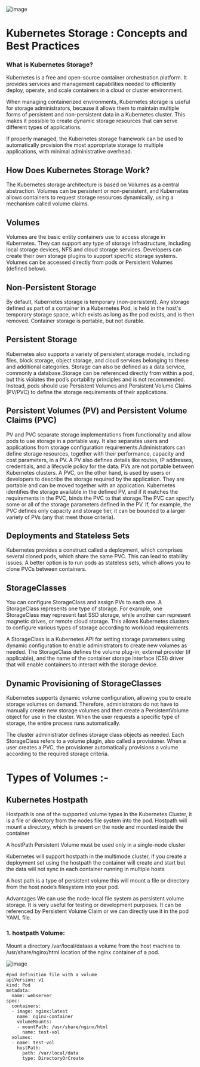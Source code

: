 ![image](https://github.com/awsbatch/my-k8s/assets/110165635/a303acab-e99b-48cc-a030-0fef9b93b375)

# Kubernetes Storage : Concepts and Best Practices
### What is Kubernetes Storage?
Kubernetes is a free and open-source container orchestration platform. It provides services and management capabilities needed to efficiently deploy, operate, and scale containers in a cloud or cluster environment.

When managing containerized environments, Kubernetes storage is useful for storage administrators, because it allows them to maintain multiple forms of persistent and non-persistent data in a Kubernetes cluster. This makes it possible to create dynamic storage resources that can serve different types of applications.

If properly managed, the Kubernetes storage framework can be used to automatically provision the most appropriate storage to multiple applications, with minimal administrative overhead.

## How Does Kubernetes Storage Work?
The Kubernetes storage architecture is based on Volumes as a central abstraction. Volumes can be persistent or non-persistent, and Kubernetes allows containers to request storage resources dynamically, using a mechanism called volume claims.

## Volumes

Volumes are the basic entity containers use to access storage in Kubernetes. They can support any type of storage infrastructure, including local storage devices, NFS and cloud storage services. Developers can create their own storage plugins to support specific storage systems. Volumes can be accessed directly from pods or Persistent Volumes (defined below).

## Non-Persistent Storage

By default, Kubernetes storage is temporary (non-persistent). Any storage defined as part of a container in a Kubernetes Pod, is held in the host's temporary storage space, which exists as long as the pod exists, and is then removed. Container storage is portable, but not durable.

## Persistent Storage

Kubernetes also supports a variety of persistent storage models, including files, block storage, object storage, and cloud services belonging to these and additional categories. Storage can also be defined as a data service, commonly a database.Storage can be referenced directly from within a pod, but this violates the pod’s portability principles and is not recommended. Instead, pods should use Persistent Volumes and Persistent Volume Claims (PV/PVC) to define the storage requirements of their applications.

## Persistent Volumes (PV) and Persistent Volume Claims (PVC)

PV and PVC separate storage implementations from functionality and allow pods to use storage in a portable way. It also separates users and applications from storage configuration requirements.Administrators can define storage resources, together with their performance, capacity and cost parameters, in a PV. A PV also defines details like routes, IP addresses, credentials, and a lifecycle policy for the data. PVs are not portable between Kubernetes clusters. A PVC, on the other hand, is used by users or developers to describe the storage required by the application. They are portable and can be moved together with an application. Kubernetes identifies the storage available in the defined PV, and if it matches the requirements in the PVC, binds the PVC to that storage.The PVC can specify some or all of the storage parameters defined in the PV. If, for example, the PVC defines only capacity and storage tier, it can be bounded to a larger variety of PVs (any that meet those criteria).

## Deployments and Stateless Sets

Kubernetes provides a construct called a deployment, which comprises several cloned pods, which share the same PVC. This can lead to stability issues. A better option is to run pods as stateless sets, which allows you to clone PVCs between containers.


## StorageClasses

You can configure StorageClass and assign PVs to each one. A StorageClass represents one type of storage. For example, one StorageClass may represent fast SSD storage, while another can represent magnetic drives, or remote cloud storage. This allows Kubernetes clusters to configure various types of storage according to workload requirements.

A StorageClass is a Kubernetes API for setting storage parameters using dynamic configuration to enable administrators to create new volumes as needed. The StorageClass defines the volume plug-in, external provider (if applicable), and the name of the container storage interface (CSI) driver that will enable containers to interact with the storage device.

## Dynamic Provisioning of StorageClasses

Kubernetes supports dynamic volume configuration, allowing you to create storage volumes on demand. Therefore, administrators do not have to manually create new storage volumes and then create a PersistentVolume object for use in the cluster. When the user requests a specific type of storage, the entire process runs automatically.

The cluster administrator defines storage class objects as needed. Each StorageClass refers to a volume plugin, also called a provisioner. When a user creates a PVC, the provisioner automatically provisions a volume according to the required storage criteria.


# Types of Volumes :-
## Kubernetes Hostpath

Hostpath is one of the supported volume types in the Kubernetes Cluster, it is a file or directory from the nodes file system into the pod. Hostpath will mount a directory, which is present on the node and mounted inside the container

A hostPath Persistent Volume must be used only in a single-node cluster

Kubernetes will support hostpath in the multimode cluster, if you create a deployment set using the hostpath the container will create and start but the data will not sync in each container running in multiple hosts

A host path is a type of persistent volume this will mount a file or directory from the host node’s filesystem into your pod.

Advantages We can use the node-local file system as persistent volume storage. It is very useful for testing or development purposes. It can be referenced by Persistent Volume Claim or we can directly use it in the pod YAML file.


### 1. hostpath Volume: 
Mount a directory /var/local/dataas a volume from the host machine to /usr/share/nginx/html location of the nginx container of a pod.

![image](https://github.com/awsbatch/my-k8s/assets/110165635/704f9f50-0e01-4dfd-8bd4-4f6d39d9af73)

```
#pod definition file with a volume 
apiVersion: v1
kind: Pod
metadata:
  name: webserver
spec:
  containers:
  - image: nginx:latest
    name: nginx-container
    volumeMounts:
    - mountPath: /usr/share/nginx/html
      name: test-vol
  volumes:
  - name: test-vol
    hostPath:
      path: /var/local/data
      type: DirectoryOrCreate
```



